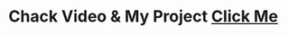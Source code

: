 <h1> Chack Video & My Project <a href="https://www.youtube.com/watch?v=rhDZpThmX0c">Click Me </a></a></h1>
